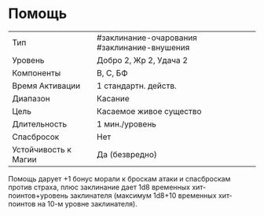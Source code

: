 # Помощь

|                      |                                             |
| -------------------- | ------------------------------------------- |
| Тип                  | #заклинание-очарования #заклинание-внушения | 
| Уровень              | Добро 2, Жр 2, Удача 2                      |
| Компоненты           | В, С, БФ                                    |
| Время Активации      | 1 стандартн. действ.                        |
| Диапазон             | Касание                                     |
| Цель                 | Касаемое живое существо                     |
| Длительность         | 1 мин./уровень                              |
| Спасбросок           | Нет                                         |
| Устойчивость к Магии | Да (безвредно)                              |

 Помощь дарует +1 бонус морали к броскам атаки и спасброскам против страха, плюс заклинание дает 1d8 временных хит-поинтов+уровень заклинателя (максимум 1d8+10 временных хит-поинтов на 10-м уровне заклинателя).
